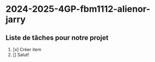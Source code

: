 # 2024-2025-4GP-fbm1112-alienor-jarry

## Liste de tâches pour notre projet

1. [x] Créer item
2. [] Salut!